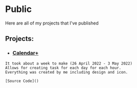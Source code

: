 # Public
Here are all of my projects that I've published

## Projects:
- ### [Calendar+](https://calendar-plus-rd.netlify.app)
```
It took about a week to make (26 April 2022 - 3 May 2022)
Allows for creating task for each day for each hour.
Everything was created by me including design and icon.

[Source Code]()
```
